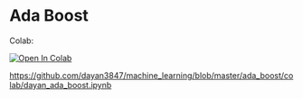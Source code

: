 # Ada Boost

Colab:

<a href="https://colab.research.google.com/github/dayan3847/machine_learning/blob/dev%2Fada_boost/ada_boost/colab/dayan_ada_boost.ipynb" target="_parent"><img src="https://colab.research.google.com/assets/colab-badge.svg" alt="Open In Colab"/></a> 

https://github.com/dayan3847/machine_learning/blob/master/ada_boost/colab/dayan_ada_boost.ipynb
